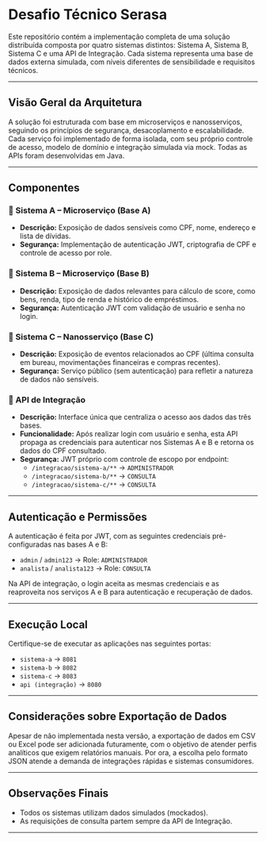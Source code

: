 # Desafio Técnico Serasa

Este repositório contém a implementação completa de uma solução distribuída composta por quatro sistemas distintos: Sistema A, Sistema B, Sistema C e uma API de Integração. Cada sistema representa uma base de dados externa simulada, com níveis diferentes de sensibilidade e requisitos técnicos.

---

## Visão Geral da Arquitetura

A solução foi estruturada com base em microserviços e nanosserviços, seguindo os princípios de segurança, desacoplamento e escalabilidade. Cada serviço foi implementado de forma isolada, com seu próprio controle de acesso, modelo de domínio e integração simulada via mock.
Todas as APIs foram desenvolvidas em Java.

---

## Componentes

### 🔷 Sistema A – Microserviço (Base A)
- **Descrição:** Exposição de dados sensíveis como CPF, nome, endereço e lista de dívidas.
- **Segurança:** Implementação de autenticação JWT, criptografia de CPF e controle de acesso por role.

### 🔷 Sistema B – Microserviço (Base B)
- **Descrição:** Exposição de dados relevantes para cálculo de score, como bens, renda, tipo de renda e histórico de empréstimos.
- **Segurança:** Autenticação JWT com validação de usuário e senha no login.

### 🔷 Sistema C – Nanosserviço (Base C)
- **Descrição:** Exposição de eventos relacionados ao CPF (última consulta em bureau, movimentações financeiras e compras recentes).
- **Segurança:** Serviço público (sem autenticação) para refletir a natureza de dados não sensíveis.

### 🔷 API de Integração
- **Descrição:** Interface única que centraliza o acesso aos dados das três bases.
- **Funcionalidade:** Após realizar login com usuário e senha, esta API propaga as credenciais para autenticar nos Sistemas A e B e retorna os dados do CPF consultado.
- **Segurança:** JWT próprio com controle de escopo por endpoint:
  - `/integracao/sistema-a/**` → `ADMINISTRADOR`
  - `/integracao/sistema-b/**` → `CONSULTA`
  - `/integracao/sistema-c/**` → `CONSULTA`

---

## Autenticação e Permissões

A autenticação é feita por JWT, com as seguintes credenciais pré-configuradas nas bases A e B:

- `admin` / `admin123` → Role: `ADMINISTRADOR`
- `analista` / `analista123` → Role: `CONSULTA`

Na API de integração, o login aceita as mesmas credenciais e as reaproveita nos serviços A e B para autenticação e recuperação de dados.

---

## Execução Local

Certifique-se de executar as aplicações nas seguintes portas:

- `sistema-a` → `8081`
- `sistema-b` → `8082`
- `sistema-c` → `8083`
- `api (integração)` → `8080`

---

## Considerações sobre Exportação de Dados

Apesar de não implementada nesta versão, a exportação de dados em CSV ou Excel pode ser adicionada futuramente, com o objetivo de atender perfis analíticos que exigem relatórios manuais. Por ora, a escolha pelo formato JSON atende a demanda de integrações rápidas e sistemas consumidores.

---

## Observações Finais

- Todos os sistemas utilizam dados simulados (mockados).
- As requisições de consulta partem sempre da API de Integração.

---

